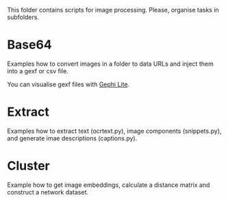 This folder contains scripts for image processing.
Please, organise tasks in subfolders.


# Base64

Examples how to convert images in a folder to data URLs 
and inject them into a gexf or csv file.

You can visualise gexf files with [Gephi Lite](https://gephi.org/gephi-lite/).

# Extract

Examples how to extract text (ocrtext.py), image components (snippets.py),
and generate imae descriptions (captions.py).

# Cluster

Example how to get image embeddings, calculate a distance matrix and construct a network dataset.